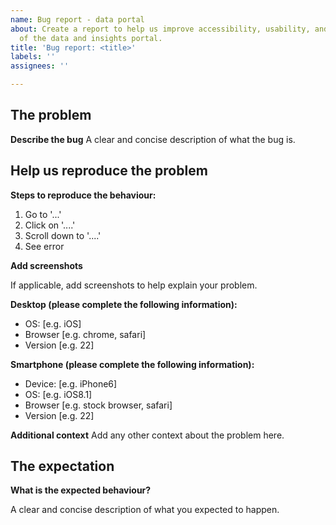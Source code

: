 ```yaml
---
name: Bug report - data portal
about: Create a report to help us improve accessibility, usability, and user experience
  of the data and insights portal.
title: 'Bug report: <title>'
labels: ''
assignees: ''

---
```


## The problem

**Describe the bug**
A clear and concise description of what the bug is.

## Help us reproduce the problem

**Steps to reproduce the behaviour:**

1. Go to '...'
2. Click on '....'
3. Scroll down to '....'
4. See error


**Add screenshots**

If applicable, add screenshots to help explain your problem.

**Desktop (please complete the following information):**

 - OS: [e.g. iOS]
 - Browser [e.g. chrome, safari]
 - Version [e.g. 22]

**Smartphone (please complete the following information):**

 - Device: [e.g. iPhone6]
 - OS: [e.g. iOS8.1]
 - Browser [e.g. stock browser, safari]
 - Version [e.g. 22]

**Additional context**
Add any other context about the problem here.

## The expectation

**What is the expected behaviour?**

A clear and concise description of what you expected to happen.

